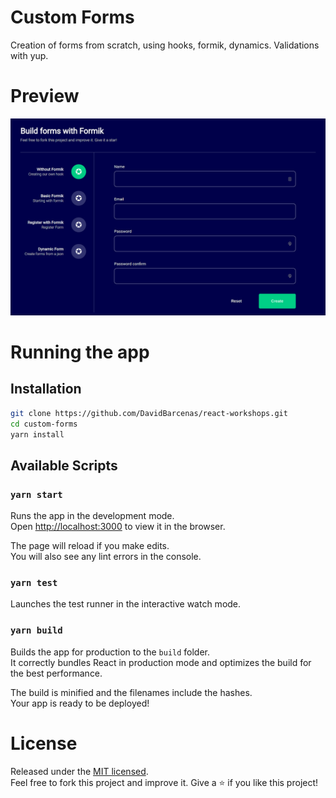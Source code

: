 # Custom Forms

Creation of forms from scratch, using hooks, formik, dynamics. Validations with yup.

# Preview
![App screenshot](./.readme-static/app.jpg)

# Running the app

## Installation

```bash
git clone https://github.com/DavidBarcenas/react-workshops.git
cd custom-forms
yarn install
```

## Available Scripts

### `yarn start`

Runs the app in the development mode.\
Open [http://localhost:3000](http://localhost:3000) to view it in the browser.

The page will reload if you make edits.\
You will also see any lint errors in the console.

### `yarn test`

Launches the test runner in the interactive watch mode.

### `yarn build`

Builds the app for production to the `build` folder.\
It correctly bundles React in production mode and optimizes the build for the best performance.

The build is minified and the filenames include the hashes.\
Your app is ready to be deployed!

# License
Released under the  [MIT licensed](LICENSE).\
Feel free to fork this project and improve it. Give a ⭐️ if you like this project!